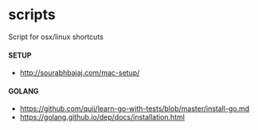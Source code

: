 # scripts
Script for osx/linux shortcuts 

#### SETUP
- http://sourabhbajaj.com/mac-setup/

#### GOLANG
- https://github.com/quii/learn-go-with-tests/blob/master/install-go.md
- https://golang.github.io/dep/docs/installation.html
